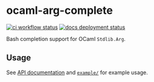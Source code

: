 # ocaml-arg-complete

[![ci workflow status](https://github.com/sim642/ocaml-arg-complete/actions/workflows/ci.yml/badge.svg)](https://github.com/sim642/ocaml-arg-complete/actions/workflows/ci.yml)
[![docs deployment status](https://img.shields.io/github/deployments/sim642/ocaml-arg-complete/github-pages?label=docs)](https://sim642.github.io/ocaml-arg-complete/)

Bash completion support for OCaml `Stdlib.Arg`.


## Usage
See [API documentation](https://sim642.github.io/ocaml-arg-complete/) and [`example/`](example/) for example usage.
